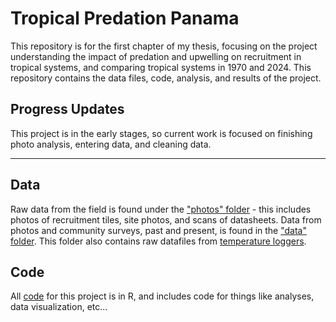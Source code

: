 # Tropical Predation Panama
This repository is for the first chapter of my thesis, focusing on the project understanding the impact of predation and upwelling on recruitment in tropical systems, and comparing tropical systems in 1970 and 2024. This repository contains the data files, code, analysis, and results of the project. 

## Progress Updates
This project is in the early stages, so current work is focused on finishing photo analysis, entering data, and cleaning data. 

***

## Data
Raw data from the field is found under the ["photos" folder](https://github.com/sellkes/Tropical_Predation_Panama/tree/main/Photos) - this includes photos of recruitment tiles, site photos, and scans of datasheets. Data from photos and community surveys, past and present, is found in the ["data" folder](https://github.com/sellkes/Tropical_Predation_Panama/tree/main/Data). This folder also contains raw datafiles from [temperature loggers](https://github.com/sellkes/Tropical_Predation_Panama/tree/main/Data/Temperature_data).

## Code
All [code](https://github.com/sellkes/Tropical_Predation_Panama/tree/main/code) for this project is in R, and includes code for things like analyses, data visualization, etc...

